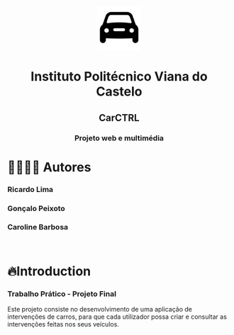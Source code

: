 <br />
<p align="center">
    <img src="carCtrl\src\assets\icon\icon.png" alt="Logo" width="auto" height="100">
  </a>
  <h1 align="center">Instituto Politécnico Viana do Castelo</h1>

  <h2 align="center">CarCTRL</h2>
  <h3 align="center">Projeto web e multimédia</h3>
</p>

# 👨🏽‍🧑🏽 Autores
<h3> Ricardo Lima </h3>
<h3> Gonçalo Peixoto </h3>
<h3> Caroline Barbosa </h3>
</br>

# 🔥Introduction

<h3>Trabalho Prático - Projeto Final</h3>
Este projeto consiste no desenvolvimento de uma aplicação de intervenções de carros, para que cada utilizador possa criar e consultar as intervenções feitas nos seus veículos.

